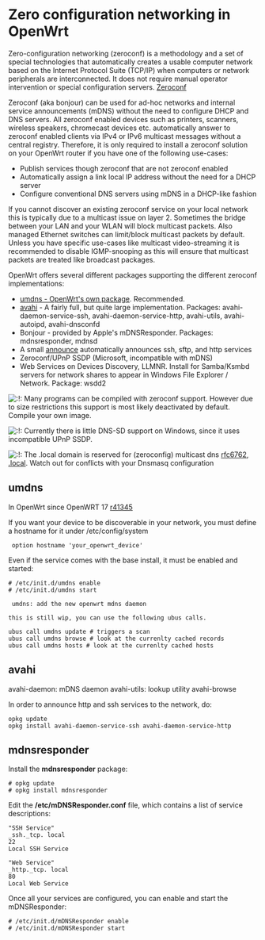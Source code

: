 # Zero configuration networking in OpenWrt

Zero-configuration networking (zeroconf) is a methodology and a set of special technologies that automatically creates a usable computer network based on the Internet Protocol Suite (TCP/IP) when computers or network peripherals are interconnected. It does not require manual operator intervention or special configuration servers. [Zeroconf](https://en.wikipedia.org/wiki/Zeroconf "https://en.wikipedia.org/wiki/Zeroconf")

Zeroconf (aka bonjour) can be used for ad-hoc networks and internal service announcements (mDNS) without the need to configure DHCP and DNS servers. All zeroconf enabled devices such as printers, scanners, wireless speakers, chromecast devices etc. automatically answer to zeroconf enabled clients via IPv4 or IPv6 multicast messages without a central registry. Therefore, it is only required to install a zeroconf solution on your OpenWrt router if you have one of the following use-cases:

- Publish services though zeroconf that are not zeroconf enabled
- Automatically assign a link local IP address without the need for a DHCP server
- Configure conventional DNS servers using mDNS in a DHCP-like fashion

If you cannot discover an existing zeroconf service on your local network this is typically due to a multicast issue on layer 2. Sometimes the bridge between your LAN and your WLAN will block multicast packets. Also managed Ethernet switches can limit/block multicast packets by default. Unless you have specific use-cases like multicast video-streaming it is recommended to disable IGMP-snooping as this will ensure that multicast packets are treated like broadcast packages.

OpenWrt offers several different packages supporting the different zeroconf implementations:

- [umdns - OpenWrt's own package](/docs/guide-developer/mdns "docs:guide-developer:mdns"). Recommended.
- [avahi](https://wiki.archlinux.org/title/avahi "https://wiki.archlinux.org/title/avahi") - A fairly full, but quite large implementation. Packages: avahi-daemon-service-ssh, avahi-daemon-service-http, avahi-utils, avahi-autoipd, avahi-dnsconfd
- Bonjour - provided by Apple's mDNSResponder. Packages: mdnsresponder, mdnsd
- A small [announce](/packages/pkgdata/announce "packages:pkgdata:announce") automatically announces ssh, sftp, and http services
- Zeroconf/UPnP SSDP (Microsoft, incompatible with mDNS)
- Web Services on Devices Discovery, LLMNR. Install for Samba/Ksmbd servers for network shares to appear in Windows File Explorer / Network. Package: wsdd2

![:!:](/lib/images/smileys/exclaim.svg) Many programs can be compiled with zeroconf support. However due to size restrictions this support is most likely deactivated by default. Compile your own image.

![:!:](/lib/images/smileys/exclaim.svg) Currently there is little DNS-SD support on Windows, since it uses incompatible UPnP SSDP.

![:!:](/lib/images/smileys/exclaim.svg) The .local domain is reserved for (zeroconfig) multicast dns [rfc6762](http://tools.ietf.org/html/rfc6762 "http://tools.ietf.org/html/rfc6762"), [.local](https://en.wikipedia.org/wiki/.local "https://en.wikipedia.org/wiki/.local"). Watch out for conflicts with your Dnsmasq configuration

## umdns

In OpenWrt since OpenWRT 17 [r41345](https://dev.openwrt.org/changeset/41345 "https://dev.openwrt.org/changeset/41345")

If you want your device to be discoverable in your network, you must define a hostname for it under /etc/config/system

```
 option hostname 'your_openwrt_device'
```

Even if the service comes with the base install, it must be enabled and started:

```
# /etc/init.d/umdns enable
# /etc/init.d/umdns start
```

```
 umdns: add the new openwrt mdns daemon

this is still wip, you can use the following ubus calls.

ubus call umdns update # triggers a scan
ubus call umdns browse # look at the currenlty cached records
ubus call umdns hosts # look at the currenlty cached hosts
```

## avahi

avahi-daemon: mDNS daemon avahi-utils: lookup utility avahi-browse

In order to announce http and ssh services to the network, do:

```
opkg update
opkg install avahi-daemon-service-ssh avahi-daemon-service-http
```

## mdnsresponder

Install the **mdnsresponder** package:

```
# opkg update
# opkg install mdnsresponder
```

Edit the **/etc/mDNSResponder.conf** file, which contains a list of service descriptions:

```
"SSH Service"
_ssh._tcp. local
22
Local SSH Service

"Web Service"
_http._tcp. local
80
Local Web Service
```

Once all your services are configured, you can enable and start the mDNSResponder:

```
# /etc/init.d/mDNSResponder enable
# /etc/init.d/mDNSResponder start
```
